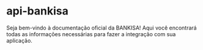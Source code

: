 # api-bankisa
Seja bem-vindo à documentação oficial da BANKISA! Aqui você encontrará todas as informações necessárias para fazer a integração com sua aplicação.
